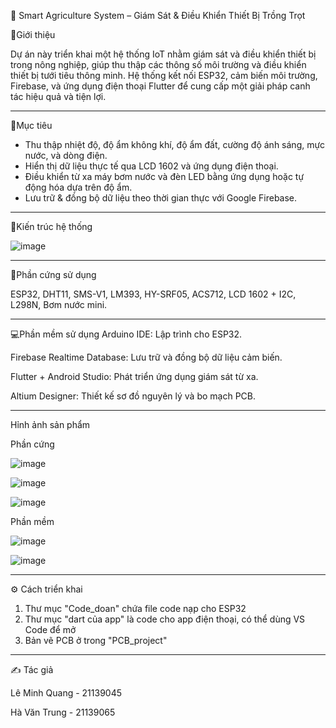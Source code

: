 🌱 Smart Agriculture System – Giám Sát & Điều Khiển Thiết Bị Trồng Trọt

📌Giới thiệu

Dự án này triển khai một hệ thống IoT nhằm giám sát và điều khiển thiết bị trong nông nghiệp, giúp thu thập các thông số môi trường và điều khiển thiết bị tưới tiêu thông minh. Hệ thống kết nối ESP32, cảm biến môi trường, Firebase, và ứng dụng điện thoại Flutter để cung cấp một giải pháp canh tác hiệu quả và tiện lợi.

----------------------------------------------------------------------------------------------
🎯Mục tiêu
- Thu thập nhiệt độ, độ ẩm không khí, độ ẩm đất, cường độ ánh sáng, mực nước, và dòng điện.
- Hiển thị dữ liệu thực tế qua LCD 1602 và ứng dụng điện thoại.
- Điều khiển từ xa máy bơm nước và đèn LED bằng ứng dụng hoặc tự động hóa dựa trên độ ẩm.
- Lưu trữ & đồng bộ dữ liệu theo thời gian thực với Google Firebase.

-----------------------------------------------------------------------------------------------
🧩Kiến trúc hệ thống
  
![image](https://github.com/user-attachments/assets/92999f5d-24a3-407f-9309-a13fbb1f93af)

-----------------------------------------------------------------------------------------------
🧰Phần cứng sử dụng

ESP32, DHT11, SMS-V1, LM393, HY-SRF05, ACS712, LCD 1602 + I2C, L298N, Bơm nước mini.

-----------------------------------------------------------------------------------------------
💻Phần mềm sử dụng
Arduino IDE: Lập trình cho ESP32.

Firebase Realtime Database: Lưu trữ và đồng bộ dữ liệu cảm biến.

Flutter + Android Studio: Phát triển ứng dụng giám sát từ xa.

Altium Designer: Thiết kế sơ đồ nguyên lý và bo mạch PCB.

----------------------------------------------------------------------------------------------
Hỉnh ảnh sản phẩm 

Phần cứng

![image](https://github.com/user-attachments/assets/721568d6-7570-4d5f-9683-6a14af82ada1)

![image](https://github.com/user-attachments/assets/2783a23b-533d-40a4-b210-cafa13dbcdef)

![image](https://github.com/user-attachments/assets/c2f4e9ac-8d0c-4cb6-ac4b-f674cf4df12a)

Phần mềm

![image](https://github.com/user-attachments/assets/c4e7867f-88ae-49c4-b8ef-ddfa569d97dc) 

![image](https://github.com/user-attachments/assets/91793ffb-588d-466a-b1a0-1c5c239c2292)

----------------------------------------------------------------------------------------------
⚙️ Cách triển khai
1. Thư mục "Code_doan" chứa file code nạp cho ESP32
2. Thư mục "dart của app" là code cho app điện thoại, có thể dùng VS Code để mở
3. Bản vẽ PCB ở trong "PCB_project"

----------------------------------------------------------------------------------------------
✍️ Tác giả

Lê Minh Quang - 21139045

Hà Văn Trung  - 21139065
